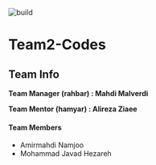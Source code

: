 ![build](https://github.com/Star-Academy/Team2-Codes/workflows/build/badge.svg)

# Team2-Codes

## Team Info

**Team Manager (rahbar) : Mahdi Malverdi**

**Team Mentor (hamyar) : Alireza Ziaee**

#### Team Members
* Amirmahdi Namjoo
* Mohammad Javad Hezareh

